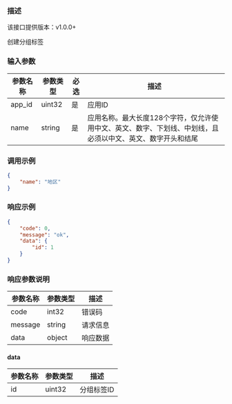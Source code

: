### 描述
该接口提供版本：v1.0.0+
 

创建分组标签

### 输入参数
| 参数名称       | 参数类型     | 必选   | 描述             |
| ------------ | ------------ | ------ | ---------------- |
| app_id       | uint32       | 是     | 应用ID     |
| name         | string       | 是     | 应用名称。最大长度128个字符，仅允许使用中文、英文、数字、下划线、中划线，且必须以中文、英文、数字开头和结尾 | 

### 调用示例
```json
{
    "name": "地区"
}
```

### 响应示例
```json
{
    "code": 0,
    "message": "ok",
    "data": {
        "id": 1
    }
}
```

### 响应参数说明
| 参数名称     | 参数类型   | 描述                           |
| ------------ | ---------- | ------------------------------ |
|      code        |      int32      |            错误码                   |
|      message        |      string      |             请求信息                  |
|       data       |      object      |            响应数据                  |

#### data
| 参数名称     | 参数类型   | 描述                           |
| ------------ | ---------- | ------------------------------ |
|      id        |      uint32      |            分组标签ID                    |
